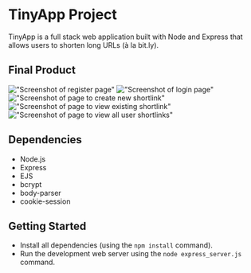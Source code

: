 # TinyApp Project

TinyApp is a full stack web application built with Node and Express that allows users to shorten long URLs (à la bit.ly).

## Final Product

!["Screenshot of register page"](#)
!["Screenshot of login page"](#)
!["Screenshot of page to create new shortlink"](#)
!["Screenshot of page to view existing shortlink"](#)
!["Screenshot of page to view all user shortlinks"](#)

## Dependencies

- Node.js
- Express
- EJS
- bcrypt
- body-parser
- cookie-session

## Getting Started

- Install all dependencies (using the `npm install` command).
- Run the development web server using the `node express_server.js` command.